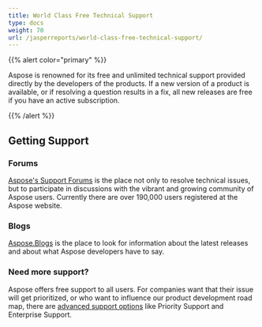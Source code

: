 ```yaml
---
title: World Class Free Technical Support
type: docs
weight: 70
url: /jasperreports/world-class-free-technical-support/
---
```


{{% alert color="primary" %}} 

Aspose is renowned for its free and unlimited technical support provided directly by the developers of the products. If a new version of a product is available, or if resolving a question results in a fix, all new releases are free if you have an active subscription. 

{{% /alert %}} 
## **Getting Support**
### **Forums**
[Aspose's Support Forums](http://www.aspose.com/Community/Forums/) is the place not only to resolve technical issues, but to participate in discussions with the vibrant and growing community of Aspose users. Currently there are over 190,000 users registered at the Aspose website. 
### **Blogs**
[Aspose.Blogs](http://www.aspose.com/Community/Blogs/) is the place to look for information about the latest releases and about what Aspose developers have to say. 
### **Need more support?**
Aspose offers free support to all users. For companies want that their issue will get prioritized, or who want to influence our product development road map, there are [advanced support options](http://www.aspose.com/corporate/services/support-options.aspx) like Priority Support and Enterprise Support.
